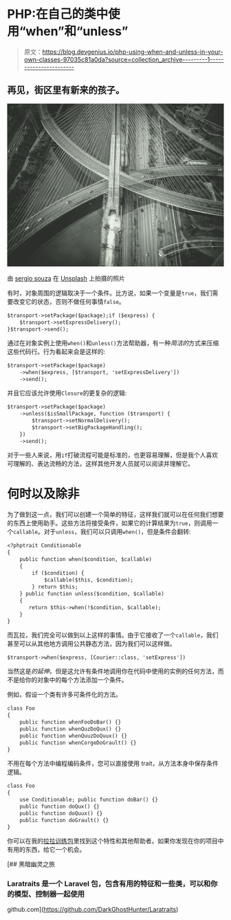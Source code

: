 # PHP:在自己的类中使用“when”和“unless”

> 原文：<https://blog.devgenius.io/php-using-when-and-unless-in-your-own-classes-97035c81a0da?source=collection_archive---------1----------------------->

## 再见，街区里有新来的孩子。

![](img/b93c5039e1b31c5f1fb62d605dafbcfc.png)

由 [sergio souza](https://unsplash.com/@serjosoza?utm_source=medium&utm_medium=referral) 在 [Unsplash](https://unsplash.com?utm_source=medium&utm_medium=referral) 上拍摄的照片

有时，对象周围的逻辑取决于一个条件。比方说，如果一个变量是`true`，我们需要改变它的状态，否则不做任何事情`false`。

```
$transport->setPackage($package);if ($express) {
    $transport->setExpressDelivery();
}$transport->send();
```

通过在对象实例上使用`when()`和`unless()`方法帮助器，有一种*简洁的*方式来压缩这些代码行。行为看起来会是这样的:

```
$transport->setPackage($package)
    ->when($express, [$transport, 'setExpressDelivery'])
    ->send();
```

并且它应该允许使用`Closure`的更复杂的逻辑:

```
$transport->setPackage($package)
    ->unless($isSmallPackage, function ($transport) {
        $transport->setNormalDelivery();
        $transport->setBigPackageHandling();
    })
    ->send();
```

对于一些人来说，用`if`打破流程可能是标准的，也更容易理解，但是我个人喜欢可理解的、表达流畅的方法，这样其他开发人员就可以阅读并理解它。

# 何时以及除非

为了做到这一点，我们可以创建一个简单的特征，这样我们就可以在任何我们想要的东西上使用助手。这些方法将接受条件，如果它的计算结果为`true`，则调用一个`callable`。对于`unless`，我们可以只调用`when()`，但是条件会翻转:

```
<?phptrait Conditionable
{
    public function when($condition, $callable)
    {
        if ($condition) {
            $callable($this, $condition);
        } return $this;
    } public function unless($condition, $callable)
    {
       return $this->when(!$condition, $callable);
    }
}
```

而瓦拉，我们完全可以做到以上这样的事情。由于它接收了一个`callable`，我们甚至可以从其他地方调用公共静态方法，因为我们可以这样做。

```
$transport->when($express, [Courier::class, 'setExpress'])
```

当然这是*的延伸*，但是这允许有条件地调用你在代码中使用的实例的任何方法，而不是给你的对象中的每个方法添加一个条件。

例如，假设一个类有许多可条件化的方法。

```
class Foo
{
    public function whenFooDoBar() {}
    public function whenQuzDoQux() {}
    public function whenQuuzDoQuux() {}
    public function whenCorgeDoGrault() {}
}
```

不用在每个方法中编程编码条件，您可以直接使用 trait，从方法本身中保存条件逻辑。

```
class Foo
{
    use Conditionable; public function doBar() {}
    public function doQux() {}
    public function doQuux() {}
    public function doGrault() {}
}
```

你可以在我的[拉拉训练包](https://github.com/DarkGhostHunter/Laratraits)里找到这个特性和其他帮助者。如果你发现在你的项目中有用的东西，给它一个机会。

[](https://github.com/DarkGhostHunter/Laratraits) [## 黑暗幽灵之旅

### Laratraits 是一个 Laravel 包，包含有用的特征和一些类，可以和你的模型、控制器一起使用

github.com](https://github.com/DarkGhostHunter/Laratraits)